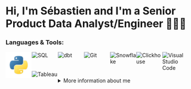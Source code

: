 # Hi, I'm Sébastien and I'm a Senior Product Data Analyst/Engineer 🧑🏻‍💻

### Languages & Tools:

<p float="left">
  <img src="https://raw.githubusercontent.com/github/explore/80688e429a7d4ef2fca1e82350fe8e3517d3494d/topics/python/python.png" alt="Python" width="70px" align="left">
  <img src="https://user-images.githubusercontent.com/55701302/101988617-f8b25900-3c9a-11eb-91c0-e255a5318b30.png" alt="SQL" width="70px" align="left">
  <img src="https://github.com/SebastienPavot/SebastienPavot/assets/55701302/c95cfa22-df63-4afb-83de-e451d58ca355" alt="dbt" width="70px" align="left">
  <img src="https://user-images.githubusercontent.com/55701302/101991043-59955d80-3caa-11eb-9c0f-a483efd85d0d.png" alt="Git" width="70px" align="left">
  <img src="https://github.com/SebastienPavot/SebastienPavot/assets/55701302/669c1db2-20ef-44e0-8491-2098cb7a0819" alt="Snowflake" width="70px" align="left">
  <img src="https://github.com/SebastienPavot/SebastienPavot/assets/55701302/e5b38cb2-93a8-4472-82d1-0388a07fc0b6" alt="Clickhouse" width="70px" align="left">
  <img src="https://github.com/SebastienPavot/SebastienPavot/assets/55701302/1f8b1b2c-e633-46bf-9a6d-42d1166e464b" alt="Visual Studio Code" width="70px" align="left">
  <img src="https://user-images.githubusercontent.com/55701302/101988668-4c24a700-3c9b-11eb-9097-704c720b7f82.png" alt="Tableau" height="70" width="70" align="left">
</p>


<br>
<br>
<br>
<br>

<details>
<summary>
  More information about me
</summary>

## Quick overview
   <a href = "">
      <img align="center" height='165px' src="https://github-readme-stats.vercel.app/api?username=SebastienPavot&count_private=true&show_icons=true&theme=buefy" />
  </a>
  <a href = "">
      <img align="center" height='165px' src="https://github-readme-stats.vercel.app/api/top-langs/?username=SebastienPavot&langs_count=4&exclude_repo=Kaggle-NYC-Taxi-Trip-Duration&layout=compact&theme=buefy" />
  </a>
  
---

### About myself 👔 :
* 👨🏻‍💻 I'm a french Product Analyst / Engineer
* 🔭 I'm interested in data analysis and data transformation
* 👉 Fun fact: I can't pronounce "through" correctly

Contact me  📞:
  [<img align = "center" height="25" width="100" src ="https://img.shields.io/badge/linkedin-%230077B5.svg?&style=for-the-badge&logo=linkedin&logoColor=white" />][linkedin]

[linkedin]: https://linkedin.com/in/sebastienpavot/

---

### Recent projets:
<a href="https://github.com/SebastienPavot/Kaggle-NYC-Taxi-Trip-Duration">
  <img align="center" height='150px' src="https://github-readme-stats.vercel.app/api/pin/?username=SebastienPavot&repo=Kaggle-NYC-Taxi-Trip-Duration&theme=buefy" />
</a>

<a href="https://github.com/SebastienPavot/Kaggle-Cat-vs-Dog-Classification">
  <img align="center" height='150px' src="https://github-readme-stats.vercel.app/api/pin/?username=SebastienPavot&repo=Kaggle-Cat-vs-Dog-Classification&theme=buefy" />
</a>  

---

## What I'm currently learning 📚

* HTML & CSS
* Javascript
* Improving dbt knowledge

### My statistics 📈:

   <a href = "">
      <img align="center" height='165px' src="https://github-readme-stats.vercel.app/api?username=SebastienPavot&count_private=true&show_icons=true&theme=buefy" />
  </a>
  
  <a href = "">
      <img align="center" height='165px' src="https://github-readme-stats.vercel.app/api/top-langs/?username=SebastienPavot&langs_count=4&exclude_repo=Kaggle-NYC-Taxi-Trip-Duration&layout=compact&theme=buefy" />
  </a>
</details>
